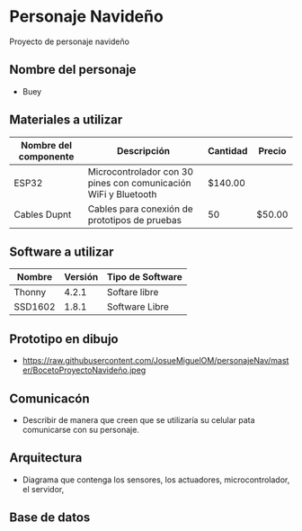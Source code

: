 # Personaje Navideño
Proyecto de personaje navideño
## Nombre del personaje
- Buey

## Materiales a utilizar

|Nombre del componente | Descripción | Cantidad | Precio |
|-|-|-|-|
|ESP32|Microcontrolador con 30 pines con comunicación WiFi y Bluetooth|$140.00|
|Cables Dupnt|Cables para conexión de prototipos de pruebas|50|$50.00|

## Software a utilizar
|Nombre|Versión|Tipo de Software|
|-|-|-|
|Thonny|4.2.1|Softare libre|
|SSD1602|1.8.1|Software Libre|

## Prototipo en dibujo
- https://raw.githubusercontent.com/JosueMiguelOM/personajeNav/master/BocetoProyectoNavideño.jpeg
## Comunicacón
- Describir de manera que creen que se utilizaría su celular pata comunicarse con su personaje.
## Arquitectura
- Diagrama que contenga los sensores, los actuadores, microcontrolador, el servidor,
## Base de datos
